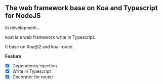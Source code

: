 ## The web framework base on Koa and Typescript for NodeJS

In development...

kost is a web framework write in Typescript.

It base on Koa@2 and koa-router.

**Feature**

- [x] Dependency injection
- [x] Write in Typescript
- [x] Decorator for router
